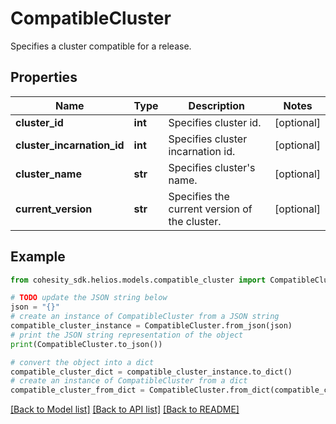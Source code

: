 # CompatibleCluster

Specifies a cluster compatible for a release.

## Properties

Name | Type | Description | Notes
------------ | ------------- | ------------- | -------------
**cluster_id** | **int** | Specifies cluster id. | [optional] 
**cluster_incarnation_id** | **int** | Specifies cluster incarnation id. | [optional] 
**cluster_name** | **str** | Specifies cluster&#39;s name. | [optional] 
**current_version** | **str** | Specifies the current version of the cluster. | [optional] 

## Example

```python
from cohesity_sdk.helios.models.compatible_cluster import CompatibleCluster

# TODO update the JSON string below
json = "{}"
# create an instance of CompatibleCluster from a JSON string
compatible_cluster_instance = CompatibleCluster.from_json(json)
# print the JSON string representation of the object
print(CompatibleCluster.to_json())

# convert the object into a dict
compatible_cluster_dict = compatible_cluster_instance.to_dict()
# create an instance of CompatibleCluster from a dict
compatible_cluster_from_dict = CompatibleCluster.from_dict(compatible_cluster_dict)
```
[[Back to Model list]](../README.md#documentation-for-models) [[Back to API list]](../README.md#documentation-for-api-endpoints) [[Back to README]](../README.md)


